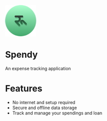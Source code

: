 <img src="https://github.com/akashpoudelnp/spendy/blob/master/assets/icon.png?raw=true" alt="drawing" width="100"/>

# Spendy
 An expense tracking application
# Features
- No internet and setup required
- Secure and offline data storage
- Track and manage your spendings and loan
